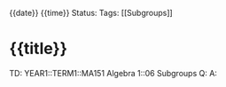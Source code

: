 {{date}} {{time}}
Status: 
Tags: [[Subgroups]]
# {{title}}

TD: YEAR1::TERM1::MA151 Algebra 1::06 Subgroups
Q: 
A: 